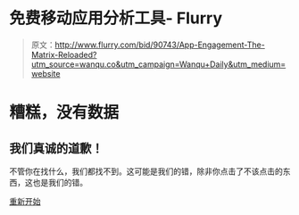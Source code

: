# 免费移动应用分析工具- Flurry

> 原文：<http://www.flurry.com/bid/90743/App-Engagement-The-Matrix-Reloaded?utm_source=wanqu.co&utm_campaign=Wanqu+Daily&utm_medium=website>

# 糟糕，没有数据

## 我们真诚的道歉！

不管你在找什么，我们都找不到。这可能是我们的错，除非你点击了不该点击的东西，这也是我们的错。

[重新开始](../)